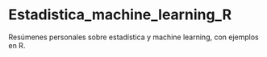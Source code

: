 # Estadistica_machine_learning_R
Resúmenes personales sobre estadística y machine learning, con ejemplos en R.
